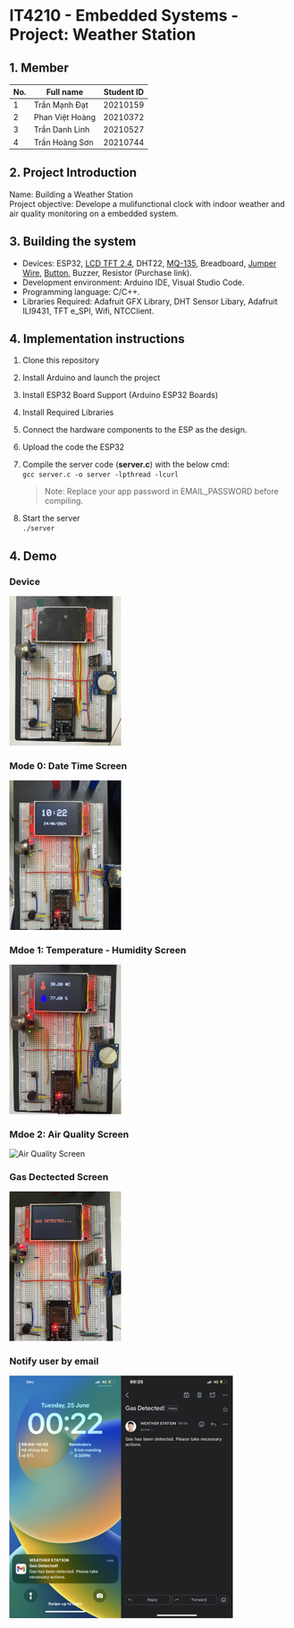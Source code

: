 # IT4210 - Embedded Systems - Project: Weather Station
## 1. Member
| No. |  Full name      | Student ID|
|-----|-----------------|-----------|
|  1  |  Trần Mạnh Đạt  | 20210159  |
|  2  | Phan Việt Hoàng | 20210372  |
|  3  | Trần Danh Linh  | 20210527  |
|  4  | Trần Hoàng Sơn  | 20210744  |

## 2. Project Introduction 
Name: Building a Weather Station \
Project objective: Develope a mulifunctional clock with indoor weather and air quality monitoring on a embedded system.

## 3. Building the system
- Devices: ESP32,  [LCD TFT 2.4](https://shopee.vn/M%C3%A0n-h%C3%ACnh-LCD-TFT-c%E1%BA%A3m-%E1%BB%A9ng-1.8-2.4-2.8-3.2-3.5-inch-SPI-cho-Arduino-ESP-i.330801854.24158446698?xptdk=23a411b6-4434-4119-84d3-810c1bae9b1d&fbclid=IwAR0mosN6kOy84kZnLfknSB1vfLk_Y4u6Vb0YZEppFElZ2gUGtfXslXeMl2A), DHT22, [MQ-135](https://shopee.vn/Module-Cảm-Biến-Chất-Lượng-Không-Kh%C3%AD-MQ135-MQ2-i.117503124.24350246624?sp_atk=fa0bcde8-68ca-4b26-8fcb-83077713ad5b&xptdk=fa0bcde8-68ca-4b26-8fcb-83077713ad5b), Breadboard, [Jumper Wire](https://shopee.vn/-L%E1%BA%ADp-Tr%C3%ACnh-Nh%C3%BAng-A-Z-G16-H%E1%BB%99p-G%E1%BB%93m-140-D%C3%A2y-C%E1%BA%AFm-Board-Test-i.107147748.22006884825?xptdk=a976812f-be33-4fd1-9cee-66e137d4bbf4&fbclid=IwAR05qScDSY-8r-3U31J760PkESmJaxe7Y5clcl2oxWoQluyZ_-GbGgx9h94), [Button](https://shopee.vn/-L%E1%BA%ADp-Tr%C3%ACnh-Nh%C3%BAng-A-Z-G16-H%E1%BB%99p-G%E1%BB%93m-140-D%C3%A2y-C%E1%BA%AFm-Board-Test-i.107147748.22006884825?xptdk=a976812f-be33-4fd1-9cee-66e137d4bbf4&fbclid=IwAR05qScDSY-8r-3U31J760PkESmJaxe7Y5clcl2oxWoQluyZ_-GbGgx9h94), Buzzer, Resistor (Purchase link).
- Development environment:  Arduino IDE, Visual Studio Code.
- Programming language: C/C++.
- Libraries Required: Adafruit GFX Library, DHT Sensor Libary, Adafruit ILI9431, TFT e_SPI, Wifi, NTCClient.
## 4. Implementation instructions
1. Clone this repository 
2. Install Arduino and launch the project
3. Install ESP32 Board Support (Arduino ESP32 Boards)
3. Install Required Libraries
4. Connect the hardware components to the ESP as the design. 
5. Upload the code the ESP32
6. Compile the server code (**server.c**) with the below cmd: \
`gcc server.c -o server -lpthread -lcurl`

    > Note: Replace your app password in EMAIL_PASSWORD before compiling.
7. Start the server \
`./server`

## 4. Demo
### Device
<img src="/Images/Device.jpg" alt="Device" width="200"/>

### Mode 0: Date Time Screen
<img src="/Images/DateTimeScreen.jpg" alt="Date - Time Screen" width="200"/>

### Mdoe 1: Temperature - Humidity Screen
<img src="/Images/Temp_HumidityScreen.jpg" alt="Temperature - Humidity Screen" width="200"/>

### Mdoe 2: Air Quality Screen
<img src="" alt="Air Quality Screen" width="200"/>

### Gas Dectected Screen
<img src="/Images/Gas_Dectected.jpg" alt="Gas Dectected Screen" width="200"/>

### Notify user by email
<div style="display: flex;">
    <img src="/Images/Email_1.jpg" alt="Email to notify user" width="200"/> 
    <img src="/Images/Email_2.jpeg" alt="Email to notify user" width="200"/>
</div>
